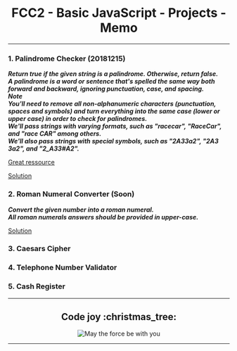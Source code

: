 <h1 align="center">FCC2 - Basic JavaScript - Projects - Memo</h1>

***

### 1. Palindrome Checker (20181215)
_**Return true if the given string is a palindrome. Otherwise, return false.  
A palindrome is a word or sentence that's spelled the same way both forward and backward, ignoring punctuation, case, and spacing.  
Note  
You'll need to remove all non-alphanumeric characters (punctuation, spaces and symbols) and turn everything into the same case (lower or upper case) in order to check for palindromes.  
We'll pass strings with varying formats, such as "racecar", "RaceCar", and "race CAR" among others.  
We'll also pass strings with special symbols, such as "2A3*3a2", "2A3 3a2", and "2_A3*3#A2".**_

[Great ressource](https://medium.freecodecamp.org/two-ways-to-check-for-palindromes-in-javascript-64fea8191fd7)

[Solution](https://github.com/codingk8/freeCodeCamp_Curriculum/blob/master/fcc2_pro1_palindrome.js)

### 2. Roman Numeral Converter (Soon)
_**Convert the given number into a roman numeral.  
All roman numerals answers should be provided in upper-case.**_

[Solution](#)

### 3. Caesars Cipher

### 4. Telephone Number Validator

### 5. Cash Register

***

<h2 align="center">Code joy :christmas_tree:</h2>
<p align="center"><img src="https://media.giphy.com/media/l3vRkS8dP411iHQu4/giphy.gif" alt="May the force be with you"/></p>

***
